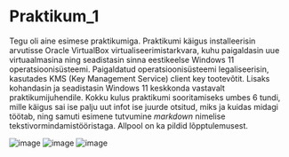 # Praktikum_1


Tegu oli aine esimese praktikumiga. Praktikumi käigus installeerisin arvutisse Oracle VirtualBox virtualiseerimistarkvara, kuhu paigaldasin uue virtuaalmasina ning seadistasin sinna eestikeelse Windows 11 operatsioonisüsteemi. Paigaldatud operatsioonisüsteemi legaliseerisin, kasutades KMS (Key Management Service) client key tootevõtit. Lisaks kohandasin ja seadistasin Windows 11 keskkonda vastavalt praktikumijuhendile. Kokku kulus praktikumi sooritamiseks umbes 6 tundi, mille käigus sai ise palju uut infot ise juurde otsitud, miks ja kuidas midagi töötab, ning samuti esimene tutvumine _markdown_ nimelise tekstivormindamistööristaga. Allpool on ka pildid lõpptulemusest.
















![image](https://github.com/user-attachments/assets/742efea2-4f98-4240-b860-a77384fd451a)
![image](https://github.com/user-attachments/assets/53dc1a67-7d8e-4cbf-8c75-fb3bb8e228e7)
![image](https://github.com/user-attachments/assets/0b862f32-ffa2-4af4-8a25-f4e181866043)
